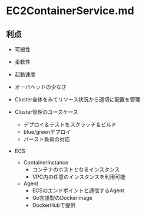 # EC2ContainerService.md
## 利点
- 可搬性
- 柔軟性
- 起動速度
- オーバヘッドの少なさ

- Cluster全体をみてリソース状況から適切に配置を管理
- Cluster管理のユースケース
	- デプロイ＆テストをスクラッチ＆ビルド
	- blue/greenデプロイ
	- バースト負荷の対応
- ECS
	- ContainerInstance
		- コンテナのホストとなるインスタンス
		- VPC内の任意のインスタンスを利用可能
	- Agent
		- ECSのエンドポイントと通信するAgent
		- Go言語製のDockerimage
		- DockerHubで提供